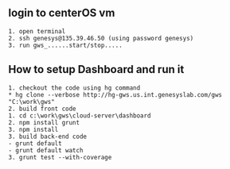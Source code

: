 
## login to centerOS vm
	1. open terminal
	2. ssh genesys@135.39.46.50	(using password genesys)
	3. run gws_......start/stop.....
	
## How to setup Dashboard and run it
	1. checkout the code using hg command
	* hg clone --verbose http://hg-gws.us.int.genesyslab.com/gws "C:\work\gws"
	2. build front code
	1. cd c:\work\gws\cloud-server\dashboard
	2. npm install grunt
	3. npm install
	3. build back-end code
	- grunt default
	- grunt default watch
	3. grunt test --with-coverage
	
  

